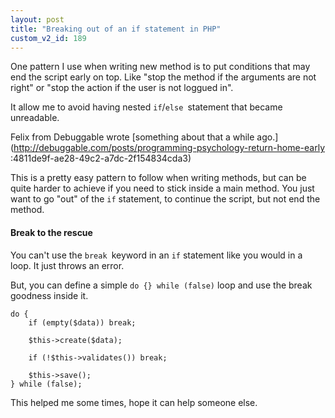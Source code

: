 ```yaml
---
layout: post
title: "Breaking out of an if statement in PHP"
custom_v2_id: 189
---
```


One pattern I use when writing new method is to put conditions that may end
the script early on top. Like "stop the method if the arguments are not right"
or "stop the action if the user is not loggued in".

It allow me to avoid having nested `if`/`else `statement that became
unreadable.

Felix from Debuggable wrote [something about that a while
ago.](http://debuggable.com/posts/programming-psychology-return-home-early
:4811de9f-ae28-49c2-a7dc-2f154834cda3)

This is a pretty easy pattern to follow when writing methods, but can be quite
harder to achieve if you need to stick inside a main method. You just want to
go "out" of the `if` statement, to continue the script, but not end the
method.

#### Break to the rescue

You can't use the `break `keyword in an `if` statement like you would in a
loop. It just throws an error.

But, you can define a simple `do {} while (false)` loop and use the break
goodness inside it.

    
    do {  
    	if (empty($data)) break;  
                        
    	$this->create($data);  
                          
    	if (!$this->validates()) break;  
                          
    	$this->save();  
    } while (false);  
    

This helped me some times, hope it can help someone else.

